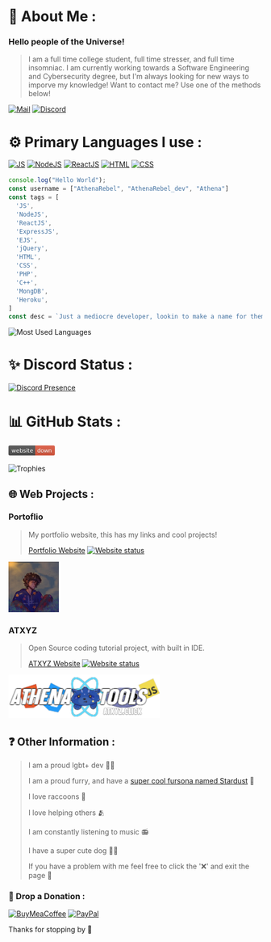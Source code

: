 # 💫 About Me :
### Hello people of the Universe! 
> I am a full time college student, full time stresser, and full time insomniac.
> I am currently working towards a Software Engineering and Cybersecurity degree, but I'm always looking for new ways to imporve my knowledge!
> Want to contact me? Use one of the methods below!

[![Mail](https://img.shields.io/badge/Gmail-D14836?style=for-the-badge&logo=gmail&logoColor=white)](mailto:hello@athenarebel.dev)
[![Discord](https://img.shields.io/badge/Discord-7289DA?style=for-the-badge&logo=discord&logoColor=white)](https://discord.gg/kuAeFkgNDJ)

# ⚙️ Primary Languages I use :
[![JS](https://img.shields.io/badge/JavaScript-F7DF1E?style=for-the-badge&logo=javascript&logoColor=black)](https://developer.mozilla.org/en-US/docs/Web/JavaScript/About_JavaScript)
[![NodeJS](https://img.shields.io/badge/Node.js-43853D?style=for-the-badge&logo=node.js&logoColor=white)](https://nodejs.org/en/about/)
[![ReactJS](https://img.shields.io/badge/React-20232A?style=for-the-badge&logo=react&logoColor=61DAFB)](https://reactjs.org)
[![HTML](https://img.shields.io/badge/HTML5-E34F26?style=for-the-badge&logo=html5&logoColor=white)](https://developer.mozilla.org/en-US/docs/Learn/Getting_started_with_the_web/HTML_basics)
[![CSS](https://img.shields.io/badge/CSS-239120?&style=for-the-badge&logo=css3&logoColor=white)](https://developer.mozilla.org/en-US/docs/Web/CSS)

```JavaScript
console.log("Hello World");
const username = ["AthenaRebel", "AthenaRebel_dev", "Athena"]
const tags = [
  'JS',
  'NodeJS',
  'ReactJS',
  'ExpressJS',
  'EJS',
  'jQuery',
  'HTML',
  'CSS',
  'PHP',
  'C++',
  'MongDB',
  'Heroku',
]
const desc = `Just a mediocre developer, lookin to make a name for themself!`
```
![Most Used Languages](https://github-readme-stats.vercel.app/api/top-langs/?username=athenarebeldev&theme=dark&hide_border=false&include_all_commits=true&count_private=true&layout=compact)

# ✨ Discord Status :
[![Discord Presence](https://lanyard.cnrad.dev/api/677621755703197696)](https://discord.com/users/677621755703197696)

# 📊 GitHub Stats :
[![GitHub Streak](data:image/svg+xml;utf8,<svg%20xmlns%3D"http%3A%2F%2Fwww.w3.org%2F2000%2Fsvg"%20xmlns%3Axlink%3D"http%3A%2F%2Fwww.w3.org%2F1999%2Fxlink"%20width%3D"92"%20height%3D"20"%20role%3D"img"%20aria-label%3D"website%3A%20down"><title>website%3A%20down<%2Ftitle><linearGradient%20id%3D"s"%20x2%3D"0"%20y2%3D"100%25"><stop%20offset%3D"0"%20stop-color%3D"%23bbb"%20stop-opacity%3D".1"%2F><stop%20offset%3D"1"%20stop-opacity%3D".1"%2F><%2FlinearGradient><clipPath%20id%3D"r"><rect%20width%3D"92"%20height%3D"20"%20rx%3D"3"%20fill%3D"%23fff"%2F><%2FclipPath><g%20clip-path%3D"url(%23r)"><rect%20width%3D"53"%20height%3D"20"%20fill%3D"%23555"%2F><rect%20x%3D"53"%20width%3D"39"%20height%3D"20"%20fill%3D"%23e05d44"%2F><rect%20width%3D"92"%20height%3D"20"%20fill%3D"url(%23s)"%2F><%2Fg><g%20fill%3D"%23fff"%20text-anchor%3D"middle"%20font-family%3D"Verdana%2CGeneva%2CDejaVu%20Sans%2Csans-serif"%20text-rendering%3D"geometricPrecision"%20font-size%3D"110"><text%20aria-hidden%3D"true"%20x%3D"275"%20y%3D"150"%20fill%3D"%23010101"%20fill-opacity%3D".3"%20transform%3D"scale(.1)"%20textLength%3D"430">website<%2Ftext><text%20x%3D"275"%20y%3D"140"%20transform%3D"scale(.1)"%20fill%3D"%23fff"%20textLength%3D"430">website<%2Ftext><text%20aria-hidden%3D"true"%20x%3D"715"%20y%3D"150"%20fill%3D"%23010101"%20fill-opacity%3D".3"%20transform%3D"scale(.1)"%20textLength%3D"290">down<%2Ftext><text%20x%3D"715"%20y%3D"140"%20transform%3D"scale(.1)"%20fill%3D"%23fff"%20textLength%3D"290">down<%2Ftext><%2Fg><%2Fsvg>)](https://git.io/streak-stats)


![Trophies](https://github-profile-trophy.vercel.app/?username=athenarebeldev&theme=discord&no-frame=false&no-bg=false&margin-w=4)

## 🌐 Web Projects :
### Portoflio
> My portfolio website, this has my links and cool projects!
> 
> [Portfolio Website](https://athenarebel.dev) [![Website status](https://img.shields.io/website.svg?down_color=red&down_message=down&label=Website%20status&up_color=green&up_message=up&url=https://athenarebel.dev)](https://athenarebel.dev)

<img src='img/me.png' width='100'>

### ATXYZ
> Open Source coding tutorial project, with built in IDE.
> 
> [ATXYZ Website](https://atxyz.click) [![Website status](https://img.shields.io/website?url=https%3A%2F%2Fatxyz.click)](https://atxyz.click)

<img src='img/atxyz.png' width='300'>

## ❓ Other Information : 
> I am a proud lgbt+ dev 🧑‍💻
> 
> I am a proud furry, and have a [super cool fursona named Stardust](https://stardustfur.xyz/) 🐾
> 
> I love raccoons 🦝
> 
> I love helping others 🫂
> 
> I am constantly listening to music 📻
> 
> I have a super cute dog 🐕‍🦺
> 
> If you have a problem with me feel free to click the '❌' and exit the page 💞

### 💸 Drop a Donation :
[![BuyMeaCoffee](https://img.shields.io/badge/Buy_Me_A_Coffee-FFDD00?style=for-the-badge&logo=buy-me-a-coffee&logoColor=black)](https://www.buymeacoffee.com/athenarebel_dev)
[![PayPal](https://img.shields.io/badge/PayPal-00457C?style=for-the-badge&logo=paypal&logoColor=white)](https://paypal.me/athenarebeldev)


Thanks for stopping by 💙
